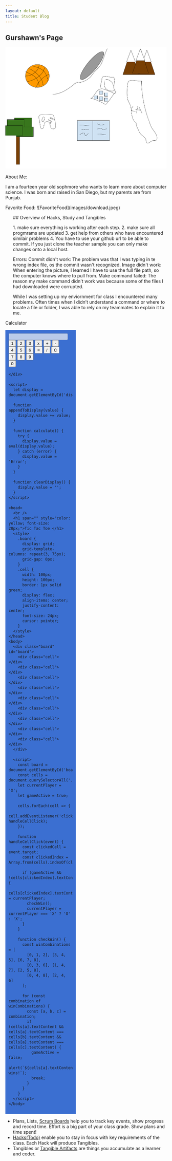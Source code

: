 ```yaml
---
layout: default
title: Student Blog
---
```


## Gurshawn's Page
![AboutMe](images/CSPAboutME.png)
<head>About Me:</head>
<p>I am a fourteen year old sophmore who wants to learn more about computer science. I was born and raised in San Diego, but my parents are from Punjab.</p>
<head>Favorite Food:</head>
![FavoriteFood](images/download.jpeg)
<ul>
## Overview of Hacks, Study and Tangibles
<p>1. make sure everything is working after each step.
   2. make sure all progmrams are updated
   3. get help from others who have encountered similair problems
   4. You have to use your github url to be able to commit. If you just clone the teacher sample you can only make changes onto  a local host. 
</p>
<p>
  Errors:
  Commit didn't work: The problem was that I was typing in te wrong index file, os the commit wasn't recognized.  
  Image didn't work: When entering the picture, I learned I have to use the full file path, so the computer knows where to pull from. 
  Make command failed: The reason my make command didn't work was because some of the files I had downloaded were corrupted.
</p>
<p>While I was setting up my enviornment for class I encountered many problems. Often times when I didn’t understand a command or where to locate a file or folder, I was able to rely on my teammates to explain it to me.</p>
</ul>

<p>Calculator</p>
<div id="calculator">
    <div style="max-width: 200px; background-color: #3b6fd1; padding: 10px; max-hieght: 500px;">
      <input type="text" id="display" disabled="" />
      <br />
      <button onclick="appendToDisplay('1')">1</button>
      <button onclick="appendToDisplay('2')">2</button>
      <button onclick="appendToDisplay('3')">3</button>
      <button onclick="appendToDisplay('*')">x</button>
      <button onclick="appendToDisplay('+')">+</button>
      <button onclick="appendToDisplay('-')">-</button>
      <br />
      <button onclick="appendToDisplay('4')">4</button>
      <button onclick="appendToDisplay('5')">5</button>
      <button onclick="appendToDisplay('6')">6</button>
      <button onclick="calculate()">=</button>
      <button onclick="appendToDisplay('/')">/</button>
      <button onclick="clearDisplay()">C</button>
      <br />
      <button onclick="appendToDisplay('7')">7</button>
      <button onclick="appendToDisplay('8')">8</button>
      <button onclick="appendToDisplay('9')">9</button>
      <br />
      <button onclick="appendToDisplay('0')">0</button>
    
    </div>
    
    <script>
      let display = document.getElementById('display');
    
      function appendToDisplay(value) {
        display.value += value;
      }
    
      function calculate() {
        try {
          display.value = eval(display.value);
        } catch (error) {
          display.value = 'Error';
        }
      }
    
      function clearDisplay() {
        display.value = '';
      }
    </script>
    
    <head>
      <br />
      <h1 span="" style="color: yellow; font-size: 20px;">Tic Tac Toe </h1>
      <style>
        .board {
          display: grid;
          grid-template-columns: repeat(3, 75px);
          grid-gap: 0px;
        }
        .cell {
          width: 100px;
          height: 100px;
          border: 1px solid green;
          display: flex;
          align-items: center;
          justify-content: center;
          font-size: 24px;
          cursor: pointer;
        }
      </style>
    </head>
    <body>
      <div class="board" id="board">
        <div class="cell"></div>
        <div class="cell"></div>
        <div class="cell"></div>
        <div class="cell"></div>
        <div class="cell"></div>
        <div class="cell"></div>
        <div class="cell"></div>
        <div class="cell"></div>
        <div class="cell"></div>
      </div>
    
      <script>
        const board = document.getElementById('board');
        const cells = document.querySelectorAll('.cell');
        let currentPlayer = 'X';
        let gameActive = true;
    
        cells.forEach(cell => {
          cell.addEventListener('click', handleCellClick);
        });
    
        function handleCellClick(event) {
          const clickedCell = event.target;
          const clickedIndex = Array.from(cells).indexOf(clickedCell);
    
          if (gameActive && !cells[clickedIndex].textContent) {
            cells[clickedIndex].textContent = currentPlayer;
            checkWin();
            currentPlayer = currentPlayer === 'X' ? 'O' : 'X';
          }
        }
    
        function checkWin() {
          const winCombinations = [
            [0, 1, 2], [3, 4, 5], [6, 7, 8], 
            [0, 3, 6], [1, 4, 7], [2, 5, 8],
            [0, 4, 8], [2, 4, 6]           
          ];
    
          for (const combination of winCombinations) {
            const [a, b, c] = combination;
            if (cells[a].textContent && cells[a].textContent === cells[b].textContent && cells[a].textContent === cells[c].textContent) {
              gameActive = false;
              alert(`${cells[a].textContent} wins!`);
              break;
            }
          }
        }
      </script>
    </body>


  </div>

- Plans, Lists, [Scrum Boards](https://clickup.com/blog/scrum-board/) help you to track key events, show progress and record time.  Effort is a big part of your class grade.  Show plans and time spent!
- [Hacks(Todo)](https://levelup.gitconnected.com/six-ultimate-daily-hacks-for-every-programmer-60f5f10feae) enable you to stay in focus with key requirements of the class.  Each Hack will produce Tangibles.
- Tangibles or [Tangible Artifacts](https://en.wikipedia.org/wiki/Artifact_(software_development)) are things you accumulate as a learner and coder. 
